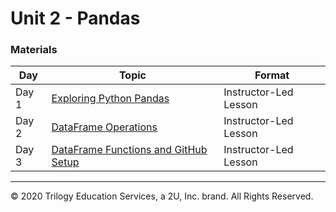 # Unit 2 - Pandas

### Materials

| Day | Topic | Format
| -- | -- | -- |
| Day 1 | [Exploring Python Pandas](./01-Exploring_Python_Pandas) | Instructor-Led Lesson |
| Day 2 | [DataFrame Operations](./02-DataFrame_Operations) | Instructor-Led Lesson |
| Day 3 | [DataFrame Functions and GitHub Setup](./03-DataFrame_Functions_and_GitHub_Setup) | Instructor-Led Lesson |

---

© 2020 Trilogy Education Services, a 2U, Inc. brand. All Rights Reserved.
